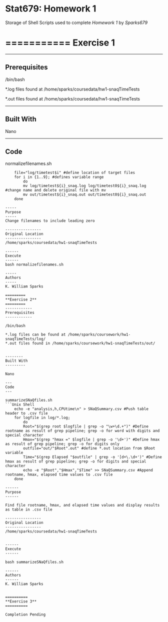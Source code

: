 **Stat679: Homework 1**
=================

Storage of Shell Scripts used to complete *Homework 1* by *Sparks679*

===========
**Exercise 1**
===========

-----------
Prerequisites
------------

/bin/bash

*.log files found at /home/sparks/coursedata/hw1-snaqTimeTests

*.out files found at /home/sparks/coursedata/hw1-snaqTimeTests

--------
Built With
---------

Nano

---
Code
---

normalizefilenames.sh


```Unix Shell
    file="log/timetest$i" #define location of target files
    for i in {1..9}; #defines variable range
        do
        mv log/timetest${i}_snaq.log log/timetest0${i}_snaq.log #change name and delete original file with mv 
        mv out/timetest${i}_snaq.out out/timetest0${i}_snaq.out
    done

-----
Purpose
-----
Change filenames to include leading zero

----------------
Original Location
----------------
/home/sparks/coursedata/hw1-snaqTimeTests

------
Execute
------
bash normalizefilenames.sh

-----
Authors
-----
K. William Sparks

=========
**Exercise 2**
=========
------------
Prerequisites
------------

/bin/bash

*.log files can be found at /home/sparks/coursework/hw1-snaqTimeTests/log/    
*.out files found in /home/sparks/coursework/hw1-snaqTimeTests/out/    


--------
Built With
---------

Nano

---
Code
---

summarizeSNaQfiles.sh
```Unix Shell
    echo -e "analysis,h,CPUtime\n" > SNaQSummary.csv #Push table header to .csv file
    for logfile in log/*.log;
        do
        Root="$(grep root $logfile | grep -o "\w+\d.+")" #Define rootname as result of grep pipeline; grep -o for word with digits and special character 
        Hmax="$(grep "hmax =" $logfile | grep -o '\d+')" #Define hmax as result of grep pipeline; grep -o for digits only
        outfile="out/"$Root".out" #define *.out location from $Root variable
        Time="$(grep Elapsed "$outfile" | grep -o '[d+\.\d+')" #Define hmax as result of grep pipeline; grep -o for digits and special character
        echo -e "$Root","$Hmax","$Time" >> SNaQSummary.csv #Append rootname, hmax, elapsed time values to .csv file
    done

------
Purpose
------

Find file rootname, hmax, and elapsed time values and display results as table in .csv file

----------------
Original Location
----------------
/home/sparks/coursedata/hw1-snaqTimeTests


------
Execute
------

bash summarizeSNaQfiles.sh

------
Authors
------
K. William Sparks


==========
**Exercise 3**
==========

Completion Pending
